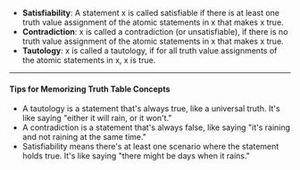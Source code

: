 - **<span class="btb">Satisfiability</span>**: A statement <span class="btb">x</span> is called <span class="gtb">satisfiable</span> if there is at least one truth value assignment of the atomic statements in <span class="btb">x</span> that makes <span class="btb">x</span> true.
- **<span class="btb">Contradiction</span>**: <span class="btb">x</span> is called a <span class="rtb">contradiction</span> (or <span class="rtb">unsatisfiable</span>), if there is no truth value assignment of the atomic statements in <span class="btb">x</span> that makes <span class="btb">x</span> true.
- **<span class="btb">Tautology</span>**: <span class="btb">x</span> is called a <span class="gtb">tautology</span>, if for all truth value assignments of the atomic statements in <span class="btb">x</span>, <span class="btb">x</span> is true.

---

#### Tips for Memorizing Truth Table Concepts

- A <span class="btb">tautology</span> is a statement that's always <span class="gtb">true</span>, like a universal truth. It's like saying "either it will rain, or it won't."
- A <span class="btb">contradiction</span> is a statement that's always <span class="rtb">false</span>, like saying "it's raining and not raining at the same time."
- <span class="btb">Satisfiability</span> means there's at least one scenario where the statement holds <span class="gtb">true</span>. It's like saying "there might be days when it rains."